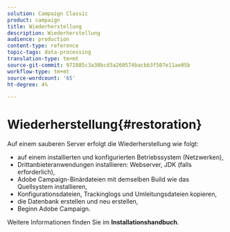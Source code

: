 ```yaml
---
solution: Campaign Classic
product: campaign
title: Wiederherstellung
description: Wiederherstellung
audience: production
content-type: reference
topic-tags: data-processing
translation-type: tm+mt
source-git-commit: 972885c3a38bcd3a260574bacbb3f507e11ae05b
workflow-type: tm+mt
source-wordcount: '65'
ht-degree: 4%

---
```



# Wiederherstellung{#restoration}

Auf einem sauberen Server erfolgt die Wiederherstellung wie folgt:

* auf einem installierten und konfigurierten Betriebssystem (Netzwerken),
* Drittanbieteranwendungen installieren: Webserver, JDK (falls erforderlich),
* Adobe Campaign-Binärdateien mit demselben Build wie das Quellsystem installieren,
* Konfigurationsdateien, Trackinglogs und Umleitungsdateien kopieren,
* die Datenbank erstellen und neu erstellen,
* Beginn Adobe Campaign.

Weitere Informationen finden Sie im **Installationshandbuch**.


